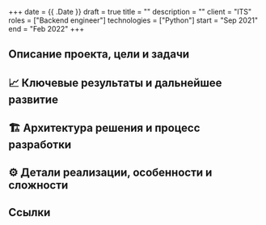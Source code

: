 +++ 
date         = {{ .Date }}
draft        = true
title        = ""
description  = ""
client       = "ITS"
roles        = ["Backend engineer"]
technologies = ["Python"]
start        = "Sep 2021"
end          = "Feb 2022"
+++

## Описание проекта, цели и задачи 
## 📈 Ключевые результаты и дальнейшее развитие
## 🏗 Архитектура решения и процесс разработки
## ⚙️ Детали реализации, особенности и сложности
## Ссылки